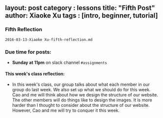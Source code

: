 layout: post
category : lessons
title: "Fifth Post"
author: Xiaoke Xu
tags : [intro, beginner, tutorial]
---
### Fifth Reflection
`2016-03-13-Xiaoke Xu-fifth-reflection.md`
### Due time for posts:
- __Sunday at 11pm__ on slack channel `#assignments`
​
#### This week's class reflection:
- In this week's class, our group talks about what each member in our group do last week. We also set up what we should do for this week. Cao and me will think about how we design the structure of our website. The other members will do things like to design the images. It is more harder than I thought to consider about the structure of our website. However, Cao and me will try to conquer it this week.